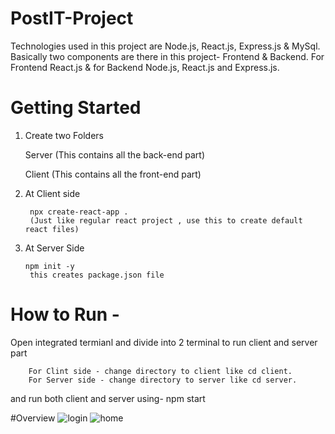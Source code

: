 
# PostIT-Project
Technologies used in this project are Node.js, React.js, Express.js & MySql. 
Basically two components are there in this project- Frontend & Backend. For Frontend React.js & for Backend Node.js, React.js and Express.js.

# Getting Started
1) Create two Folders

   Server (This contains all the back-end part)

   Client (This contains all the front-end part)

2) At Client side

        npx create-react-app .
        (Just like regular react project , use this to create default react files)



3) At Server Side

       npm init -y
        this creates package.json file

# How to Run -
   Open integrated termianl and divide into 2 terminal to run client and server part
   
        For Clint side - change directory to client like cd client.
        For Server side - change directory to server like cd server.

  and run both client and server using- npm start

#Overview
![login](https://github.com/sagarkamboj9192/PostIT-Project/assets/112564450/fec8358e-9de8-4d45-b631-dc005477a6d3.png)
![home](https://github.com/sagarkamboj9192/PostIT-Project/assets/112564450/9e39a1e8-5f57-4e7c-91a9-cba3c76d2e00.png)
  

  
  
   
   
